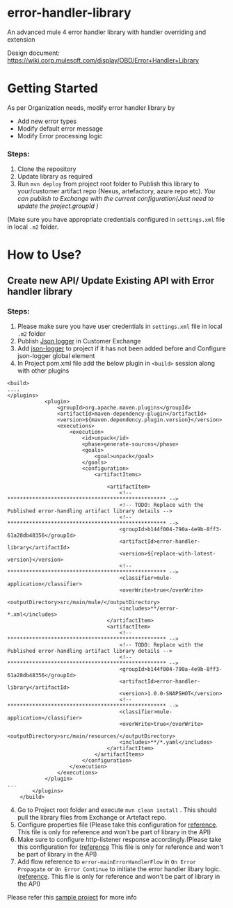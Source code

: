 # error-handler-library
An advanced mule 4 error handler library with handler overriding and extension

Design document: https://wiki.corp.mulesoft.com/display/OBD/Error+Handler+Library

# Getting Started
As per Organization needs, modify error handler library by
- Add new error types
- Modify default error message
- Modify Error processing logic

### Steps:
1. Clone the repository
2. Update library as required
3. Run ```mvn deploy``` from project root folder to Publish this library to your/customer artifact repo (Nexus, artefactory, azure repo etc). 
_You can publish to Exchange with the current configuration(Just need to update the project.groupId )_

(Make sure you have appropriate credentials configured in `settings.xml` file in local `.m2` folder.

# How to Use?
## Create new API/ Update Existing API with Error handler library

### Steps:

1. Please make sure you have user credentials in `settings.xml` file in local `.m2` folder 
2. Publish [Json logger][1] in Customer Exchange 
3. Add [json-logger][1] to project if it has not been added before and Configure json-logger global element
4. In Project pom.xml file add the below plugin in `<build>` session along with other plugins

```
<build>
....
</plugins>
            <plugin>
                <groupId>org.apache.maven.plugins</groupId>
                <artifactId>maven-dependency-plugin</artifactId>
                <version>${maven.dependency.plugin.version}</version>
                <executions>
                    <execution>
                        <id>unpack</id>
                        <phase>generate-sources</phase>
                        <goals>
                            <goal>unpack</goal>
                        </goals>
                        <configuration>
                            <artifactItems>

                                <artifactItem>
                                    <!-- *************************************************** -->
                                    <!-- TODO: Replace with the Published error-handling artifact library details -->
                                    <!-- *************************************************** -->
                                    <groupId>b144f004-790a-4e9b-8ff3-61a28db48356</groupId>
                                    <artifactId>error-handler-library</artifactId>
                                    <version>${replace-with-latest-version}</version>
                                    <!-- *************************************************** -->
                                    <classifier>mule-application</classifier>
                                    <overWrite>true</overWrite>
                                    <outputDirectory>src/main/mule/</outputDirectory>
                                    <includes>**/error-*.xml</includes>
                                </artifactItem>
                                <artifactItem>
                                    <!-- *************************************************** -->
                                    <!-- TODO: Replace with the Published error-handling artifact library details -->
                                    <!-- *************************************************** -->
                                    <groupId>b144f004-790a-4e9b-8ff3-61a28db48356</groupId>
                                    <artifactId>error-handler-library</artifactId>
                                    <version>1.0.0-SNAPSHOT</version>
                                    <!-- *************************************************** -->
                                    <classifier>mule-application</classifier>
                                    <overWrite>true</overWrite>
                                    <outputDirectory>src/main/resources/</outputDirectory>
                                    <includes>**/*.yaml</includes>
                                </artifactItem>
                            </artifactItems>
                        </configuration>
                    </execution>
                </executions>
            </plugin>
...
        </plugins>
    </build>
```

4. Go to Project root folder and execute `mvn clean install` . This should pull the library files from Exchange or Artefact repo.  
5. Configure properties file (Please take this configuration for [reference][2]. This file is only for reference and won't be part of library in the API)
6. Make sure to configure http-listener response accordingly.(Please take this configuration for ([reference][2] This file is only for reference and won't be part of library in the API)
7. Add flow reference to `error-mainErrorHandlerFlow` in `On Error Propagate` or `On Error Continue` to initiate the error handler libary logic. ([reference][2]. This file is only for reference and won't be part of library in the API)


Please refer this [sample project][3] for more info

  [1]: https://blogs.mulesoft.com/dev/anypoint-platform-dev/json-logging-mule-4/
  [2]: https://github.com/mulesoft-consulting/error-handler-library/blob/master/src/main/mule/nl-common-eh.xml
  [3]: https://github.com/mulesoft-consulting/mule4-rest-api-template

